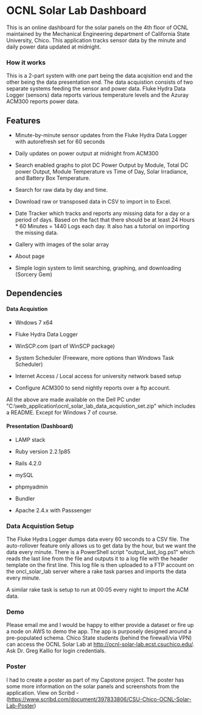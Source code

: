 # OCNL Solar Lab Dashboard

This is an online dashboard for the solar panels on the 4th floor of OCNL maintained by the Mechanical Engineering department of California State University, Chico. This application tracks sensor data by the minute and daily power data updated at midnight.

### How it works

This is a 2-part system with one part being the data acqisition end and the other being the data presentation end. The data acquistion consists of two separate systems feeding the sensor and power data. Fluke Hydra Data Logger (sensors) data reports various temperature levels and the Azuray ACM300 reports power data.

## Features

* Minute-by-minute sensor updates from the Fluke Hydra Data Logger with autorefresh set for 60 seconds

* Daily updates on power output at midnight from ACM300

* Search enabled graphs to plot DC Power Output by Module, Total DC power Output, Module Temperature vs Time of Day, Solar Irradiance, and Battery Box Temperature.

* Search for raw data by day and time.

* Download raw or transposed data in CSV to import in to Excel.

* Date Tracker which tracks and reports any missing data for a day or a period of days. Based on the fact that there should be at least 24 Hours * 60 Minutes = 1440 Logs each day. It also has a tutorial on importing the missing data.

* Gallery with images of the solar array

* About page

* Simple login system to limit searching, graphing, and downloading (Sorcery Gem)


## Dependencies

#### Data Acquistion

* Wndows 7 x64

* Fluke Hydra Data Logger

* WinSCP.com (part of WinSCP package)

* System Scheduler (Freeware, more options than Windows Task Scheduler)

* Internet Access / Local access for university network based setup

* Configure ACM300 to send nightly reports over a ftp account.

All the above are made available on the Dell PC under "C:\web_application\ocnl_solar_lab_data_acquistion_set.zip" which includes a README. Except for Windows 7 of course.

#### Presentation (Dashboard)

* LAMP stack

* Ruby version 2.2.1p85

* Rails 4.2.0

* mySQL

* phpmyadmin

* Bundler

* Apache 2.4.x with Passsenger

### Data Acquistion Setup

The Fluke Hydra Logger dumps data every 60 seconds to a CSV file. The auto-rollover feature only allows us to get data by the hour, but we want the data every minute. There is a PowerShell script "output_last_log.ps1" which reads the last line from the file and outputs it to a log file with the header template on the first line. This log file is then uploaded to a FTP account on the oncl_solar_lab server where a rake task parses and imports the data every minute.

A similar rake task is setup to run at 00:05 every night to import the ACM data.

### Demo

Please email me and I would be happy to either provide a dataset or fire up a node on AWS to demo the app. The app is purposely designed around a pre-populated schema. Chico State students (behind the firewall/via VPN) can access the OCNL Solar Lab at http://ocnl-solar-lab.ecst.csuchico.edu/. Ask Dr. Greg Kallio for login credentials.

### Poster

I had to create a poster as part of my Capstone project. The poster has some more information on the solar panels and screenshots from the application. View on Scribd - (https://www.scribd.com/document/397833806/CSU-Chico-OCNL-Solar-Lab-Poster)
